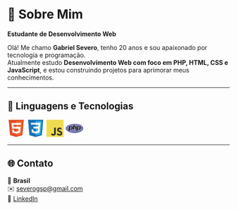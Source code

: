 # 👋 Sobre Mim

**Estudante de Desenvolvimento Web**

Olá! Me chamo **Gabriel Severo**, tenho 20 anos e sou apaixonado por tecnologia e programação.  
Atualmente estudo **Desenvolvimento Web com foco em PHP, HTML, CSS e JavaScript**, e estou construindo projetos para aprimorar meus conhecimentos.

---

## 🧠 Linguagens e Tecnologias
<p align="left">
  <img height="40" src="https://raw.githubusercontent.com/devicons/devicon/master/icons/html5/html5-original.svg">
  <img height="40" src="https://raw.githubusercontent.com/devicons/devicon/master/icons/css3/css3-original.svg">
  <img height="40" src="https://raw.githubusercontent.com/devicons/devicon/master/icons/javascript/javascript-original.svg">
  <img height="40" src="https://raw.githubusercontent.com/devicons/devicon/master/icons/php/php-original.svg">
</p>

---

## 🌐 Contato
📍 **Brasil**  
✉️ [severogsp@gmail.com](mailto:severogsp@gmail.com)  
🔗 [LinkedIn](www.linkedin.com/in/severogsp)

